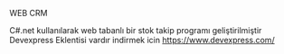 WEB CRM

C#.net kullanılarak web tabanlı bir stok takip programı geliştirilmiştir
Devexpress Eklentisi vardır indirmek icin 
https://www.devexpress.com/
